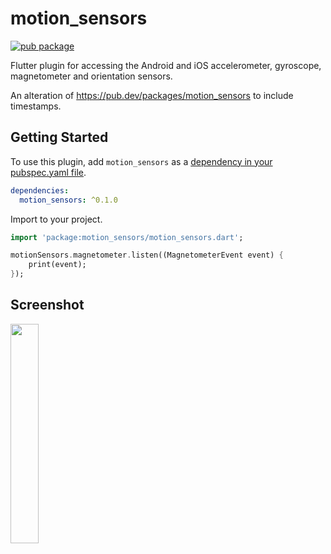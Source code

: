 # motion_sensors

[![pub package](https://img.shields.io/pub/v/motion_sensors.svg)](https://pub.dev/packages/motion_sensors)

Flutter plugin for accessing the Android and iOS accelerometer, gyroscope, magnetometer and orientation sensors.

An alteration of https://pub.dev/packages/motion_sensors to include timestamps.

## Getting Started

To use this plugin, add `motion_sensors` as a [dependency in your pubspec.yaml
file](https://flutter.io/platform-plugins/).

```yaml
dependencies:
  motion_sensors: ^0.1.0
```

Import to your project.

``` dart
import 'package:motion_sensors/motion_sensors.dart';

motionSensors.magnetometer.listen((MagnetometerEvent event) {
    print(event);
});

```

## Screenshot

<img src="https://github.com/zesage/motion_sensors/raw/master/screenshot.png" width="30%" />
